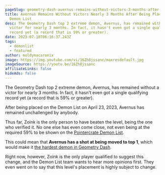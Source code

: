 ```yaml
---
pageSlug: geometry-dash-avernus-remains-without-victors-3-months-after-being-placed-on-the-demon-list
title: Avernus Remains Without Victors Nearly 3 Months After Being Placed On The
  Demon List
desc: The Geometry Dash top 2 extreme demon, Avernus, has remained without a
  victor for nearly 3 months. In fact, it hasn't even got a single qualifying
  record yet (a record that is 59% or greater).
date: 2023-07-18T06:16:37.243Z
tags:
  - demonlist
  - featured
author: moldymacaronix
image: https://img.youtube.com/vi/16Zh8jssanc/maxresdefault.jpg
imageSource: https://youtu.be/16Zh8jssanc
affiliateLinks: false
hideAds: false
---
```

The Geometry Dash top 2 extreme demon, Avernus, has remained without a victor for nearly 3 months. In fact, it hasn't even got a single qualifying record yet (a record that is 59% or greater).

After being placed on the Demon List on April 23, 2023, Avernus has remained unchallenged by anybody.

Thus far, Zoink is the only person to have beaten the level, being the one who verified it. No one else has even come close, not even being at the required 59% to be shown on the [Pointercrate Demon List](/posts/geometry-dash-demon-list-where-to-find-the-hardest-demons/).

This could mean that **Avernus has a shot at being moved to top 1**, which would make it [the hardest demon in Geometry Dash](/posts/geometry-dash-levels-what-is-the-hardest-level-ever-made/).

Right now, however, Zoink is the only player qualified to suggest this change, and the Demon List team wants to hear more opinions first. They even went on to say that this level's placement is highly subject to change.
